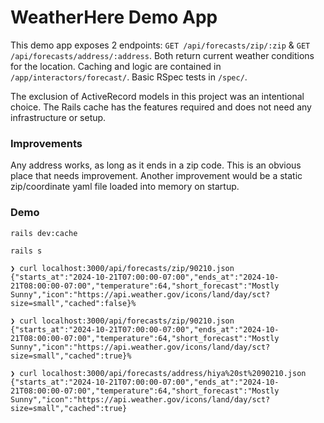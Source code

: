 # WeatherHere Demo App

This demo app exposes 2 endpoints: `GET /api/forecasts/zip/:zip` & `GET /api/forecasts/address/:address`.
Both return current weather conditions for the location.
Caching and logic are contained in `/app/interactors/forecast/`.
Basic RSpec tests in `/spec/`.

The exclusion of ActiveRecord models in this project was an intentional choice.
The Rails cache has the features required and does not need any infrastructure or setup.

### Improvements
Any address works, as long as it ends in a zip code. This is an obvious place that needs improvement.
Another improvement would be a static zip/coordinate yaml file loaded into memory on startup.

### Demo
`rails dev:cache`

`rails s`

```
❯ curl localhost:3000/api/forecasts/zip/90210.json
{"starts_at":"2024-10-21T07:00:00-07:00","ends_at":"2024-10-21T08:00:00-07:00","temperature":64,"short_forecast":"Mostly Sunny","icon":"https://api.weather.gov/icons/land/day/sct?size=small","cached":false}%

❯ curl localhost:3000/api/forecasts/zip/90210.json
{"starts_at":"2024-10-21T07:00:00-07:00","ends_at":"2024-10-21T08:00:00-07:00","temperature":64,"short_forecast":"Mostly Sunny","icon":"https://api.weather.gov/icons/land/day/sct?size=small","cached":true}%

❯ curl localhost:3000/api/forecasts/address/hiya%20st%2090210.json
{"starts_at":"2024-10-21T07:00:00-07:00","ends_at":"2024-10-21T08:00:00-07:00","temperature":64,"short_forecast":"Mostly Sunny","icon":"https://api.weather.gov/icons/land/day/sct?size=small","cached":true}
```

